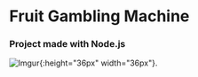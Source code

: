 # Fruit Gambling Machine 
### Project made with Node.js
![Imgur](https://i.imgur.com/EVkeaUt.png){:height="36px" width="36px"}.
